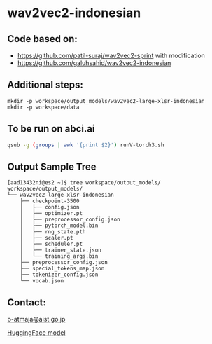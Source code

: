 # wav2vec2-indonesian

## Code based on:  
- https://github.com/patil-suraj/wav2vec2-sprint with modification
- https://github.com/galuhsahid/wav2vec2-indonesian

## Additional steps:  
~~~
mkdir -p workspace/output_models/wav2vec2-large-xlsr-indonesian
mkdir -p workspace/data
~~~

## To be run on abci.ai
```bash
qsub -g (groups | awk '{print $2}') runV-torch3.sh
```

## Output Sample Tree
~~~
[aad13432ni@es2 ~]$ tree workspace/output_models/
workspace/output_models/
└── wav2vec2-large-xlsr-indonesian
    ├── checkpoint-3500
    │   ├── config.json
    │   ├── optimizer.pt
    │   ├── preprocessor_config.json
    │   ├── pytorch_model.bin
    │   ├── rng_state.pth
    │   ├── scaler.pt
    │   ├── scheduler.pt
    │   ├── trainer_state.json
    │   └── training_args.bin
    ├── preprocessor_config.json
    ├── special_tokens_map.json
    ├── tokenizer_config.json
    └── vocab.json
~~~

## Contact:  
b-atmaja@aist.go.jp 

[HuggingFace model](https://huggingface.co/Bagus/wav2vec2-large-xlsr-bahasa-indonesia)
